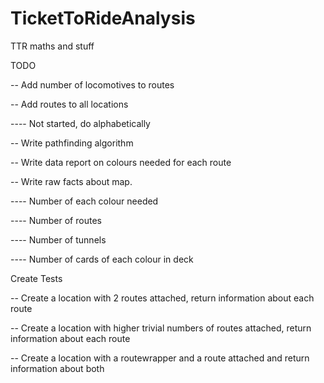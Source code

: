 # TicketToRideAnalysis
TTR maths and stuff

TODO

-- Add number of locomotives to routes

-- Add routes to all locations

---- Not started, do alphabetically

-- Write pathfinding algorithm

-- Write data report on colours needed for each route

-- Write raw facts about map.

---- Number of each colour needed

---- Number of routes

---- Number of tunnels

---- Number of cards of each colour in deck


Create Tests

-- Create a location with 2 routes attached, return information about each route

-- Create a location with higher trivial numbers of routes attached, return information about each route

-- Create a location with a routewrapper and a route attached and return information about both
